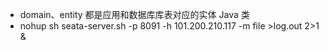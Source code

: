 - domain、entity 都是应用和数据库库表对应的实体 Java 类
- nohup  sh seata-server.sh -p 8091 -h 101.200.210.117 -m file  >log.out 2>1 &